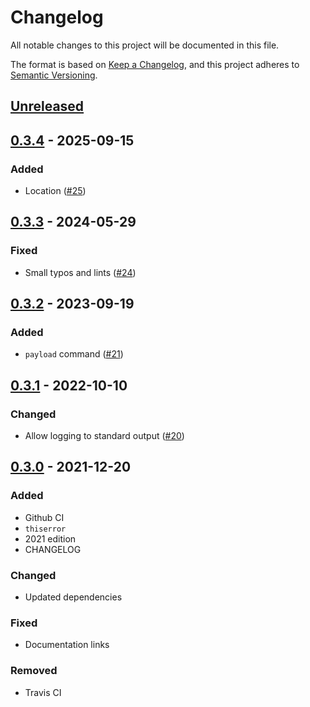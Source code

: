 # Changelog

All notable changes to this project will be documented in this file.

The format is based on [Keep a Changelog](https://keepachangelog.com/en/1.0.0/),
and this project adheres to [Semantic Versioning](https://semver.org/spec/v2.0.0.html).

## [Unreleased]

## [0.3.4] - 2025-09-15

### Added

- Location ([#25](https://github.com/gadomski/sbd-rs/pull/25))

## [0.3.3] - 2024-05-29

### Fixed

- Small typos and lints ([#24](https://github.com/gadomski/sbd-rs/pull/24))

## [0.3.2] - 2023-09-19

### Added

- `payload` command ([#21](https://github.com/gadomski/sbd-rs/pull/21))

## [0.3.1] - 2022-10-10

### Changed

- Allow logging to standard output ([#20](https://github.com/gadomski/sbd-rs/pull/20))

## [0.3.0] - 2021-12-20

### Added

- Github CI
- `thiserror`
- 2021 edition
- CHANGELOG

### Changed

- Updated dependencies

### Fixed

- Documentation links

### Removed

- Travis CI

[Unreleased]: https://github.com/gadomski/sbd-rs/compare/v0.3.4...HEAD
[0.3.4]: https://github.com/gadomski/sbd-rs/compare/v0.3.3...v0.3.4
[0.3.3]: https://github.com/gadomski/sbd-rs/compare/v0.3.2...v0.3.3
[0.3.2]: https://github.com/gadomski/sbd-rs/compare/v0.3.1...v0.3.2
[0.3.1]: https://github.com/gadomski/sbd-rs/compare/v0.3.0...v0.3.1
[0.3.0]: https://github.com/gadomski/sbd-rs/compare/v0.2.0...v0.3.0
